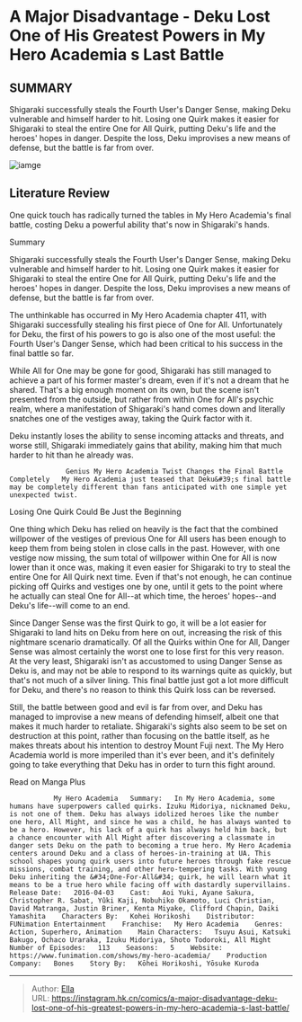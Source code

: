 # A Major Disadvantage - Deku Lost One of His Greatest Powers in My Hero Academia s Last Battle


## SUMMARY 



  Shigaraki successfully steals the Fourth User&#39;s Danger Sense, making Deku vulnerable and himself harder to hit.   Losing one Quirk makes it easier for Shigaraki to steal the entire One for All Quirk, putting Deku&#39;s life and the heroes&#39; hopes in danger.   Despite the loss, Deku improvises a new means of defense, but the battle is far from over.  

![iamge](https://static1.srcdn.com/wordpress/wp-content/uploads/2024/01/mha-deku-shocked.jpg)

## Literature Review

One quick touch has radically turned the tables in My Hero Academia&#39;s final battle, costing Deku a powerful ability that&#39;s now in Shigaraki&#39;s hands.





Summary

  Shigaraki successfully steals the Fourth User&#39;s Danger Sense, making Deku vulnerable and himself harder to hit.   Losing one Quirk makes it easier for Shigaraki to steal the entire One for All Quirk, putting Deku&#39;s life and the heroes&#39; hopes in danger.   Despite the loss, Deku improvises a new means of defense, but the battle is far from over.  







The unthinkable has occurred in My Hero Academia chapter 411, with Shigaraki successfully stealing his first piece of One for All. Unfortunately for Deku, the first of his powers to go is also one of the most useful: the Fourth User&#39;s Danger Sense, which had been critical to his success in the final battle so far.

While All for One may be gone for good, Shigaraki has still managed to achieve a part of his former master&#39;s dream, even if it&#39;s not a dream that he shared. That&#39;s a big enough moment on its own, but the scene isn&#39;t presented from the outside, but rather from within One for All&#39;s psychic realm, where a manifestation of Shigaraki&#39;s hand comes down and literally snatches one of the vestiges away, taking the Quirk factor with it.

          




Deku instantly loses the ability to sense incoming attacks and threats, and worse still, Shigaraki immediately gains that ability, making him that much harder to hit than he already was.

                  Genius My Hero Academia Twist Changes the Final Battle Completely   My Hero Academia just teased that Deku&#39;s final battle may be completely different than fans anticipated with one simple yet unexpected twist.   


 Losing One Quirk Could Be Just the Beginning 
          

One thing which Deku has relied on heavily is the fact that the combined willpower of the vestiges of previous One for All users has been enough to keep them from being stolen in close calls in the past. However, with one vestige now missing, the sum total of willpower within One for All is now lower than it once was, making it even easier for Shigaraki to try to steal the entire One for All Quirk next time. Even if that&#39;s not enough, he can continue picking off Quirks and vestiges one by one, until it gets to the point where he actually can steal One for All--at which time, the heroes&#39; hopes--and Deku&#39;s life--will come to an end.




Since Danger Sense was the first Quirk to go, it will be a lot easier for Shigaraki to land hits on Deku from here on out, increasing the risk of this nightmare scenario dramatically. Of all the Quirks within One for All, Danger Sense was almost certainly the worst one to lose first for this very reason. At the very least, Shigaraki isn&#39;t as accustomed to using Danger Sense as Deku is, and may not be able to respond to its warnings quite as quickly, but that&#39;s not much of a silver lining. This final battle just got a lot more difficult for Deku, and there&#39;s no reason to think this Quirk loss can be reversed.

Still, the battle between good and evil is far from over, and Deku has managed to improvise a new means of defending himself, albeit one that makes it much harder to retaliate. Shigaraki&#39;s sights also seem to be set on destruction at this point, rather than focusing on the battle itself, as he makes threats about his intention to destroy Mount Fuji next. The My Hero Academia world is more imperiled than it&#39;s ever been, and it&#39;s definitely going to take everything that Deku has in order to turn this fight around.




Read on Manga Plus

               My Hero Academia   Summary:   In My Hero Academia, some humans have superpowers called quirks. Izuku Midoriya, nicknamed Deku, is not one of them. Deku has always idolized heroes like the number one hero, All Might, and since he was a child, he has always wanted to be a hero. However, his lack of a quirk has always held him back, but a chance encounter with All Might after discovering a classmate in danger sets Deku on the path to becoming a true hero. My Hero Academia centers around Deku and a class of heroes-in-training at UA. This school shapes young quirk users into future heroes through fake rescue missions, combat training, and other hero-tempering tasks. With young Deku inheriting the &#34;One-For-All&#34; quirk, he will learn what it means to be a true hero while facing off with dastardly supervillains.    Release Date:   2016-04-03    Cast:   Aoi Yuki, Ayane Sakura, Christopher R. Sabat, Yûki Kaji, Nobuhiko Okamoto, Luci Christian, David Matranga, Justin Briner, Kenta Miyake, Clifford Chapin, Daiki Yamashita    Characters By:   Kohei Horikoshi    Distributor:   FUNimation Entertainment    Franchise:   My Hero Academia    Genres:   Action, Superhero, Animation    Main Characters:   Tsuyu Asui, Katsuki Bakugo, Ochaco Uraraka, Izuku Midoriya, Shoto Todoroki, All Might    Number of Episodes:   113    Seasons:   5    Website:   https://www.funimation.com/shows/my-hero-academia/    Production Company:   Bones    Story By:   Kōhei Horikoshi, Yōsuke Kuroda      

---

> Author: [Ella](https://instagram.hk.cn/)  
> URL: https://instagram.hk.cn/comics/a-major-disadvantage-deku-lost-one-of-his-greatest-powers-in-my-hero-academia-s-last-battle/  


